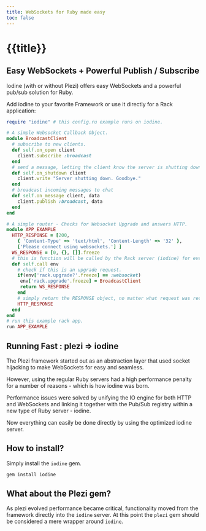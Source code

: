 ```yaml
---
title: WebSockets for Ruby made easy
toc: false
---
```


# {{title}}

## Easy WebSockets + Powerful Publish / Subscribe

Iodine (with or without Plezi) offers easy WebSockets and a powerful pub/sub solution for Ruby.

Add iodine to your favorite Framework or use it directly for a Rack application:

```ruby
require "iodine" # this config.ru example runs on iodine.

# A simple Websocket Callback Object.
module BroadcastClient
  # subscribe to new clients.
  def self.on_open client
    client.subscribe :broadcast
  end
  # send a message, letting the client know the server is shutting down.
  def self.on_shutdown client
    client.write "Server shutting down. Goodbye."
  end
  # broadcast incoming messages to chat
  def self.on_message client, data
    client.publish :broadcast, data
  end
end

# A simple router - Checks for Websocket Upgrade and answers HTTP.
module APP_EXAMPLE
  HTTP_RESPONSE = [200,
    { 'Content-Type' => 'text/html', 'Content-Length' => '32' },
    ['Please connect using websockets.'] ]
  WS_RESPONSE = [0, {}, []].freeze
  # this is function will be called by the Rack server (iodine) for every request.
  def self.call env
    # check if this is an upgrade request.
    if(env['rack.upgrade?'.freeze] == :websocket)
     env['rack.upgrade'.freeze] = BroadcastClient
     return WS_RESPONSE
    end
    # simply return the RESPONSE object, no matter what request was received.
    HTTP_RESPONSE
  end
end
# run this example rack app.
run APP_EXAMPLE
```

## Running Fast : plezi => iodine

The Plezi framework started out as an abstraction layer that used socket hijacking to make WebSockets for easy and seamless.

However, using the regular Ruby servers had a high performance penalty for a number of reasons - which is how iodine was born.

Performance issues were solved by unifying the IO engine for both HTTP and WebSockets and linking it together with the Pub/Sub registry within a new type of Ruby server - iodine.

Now everything can easily be done directly by using the optimized iodine server.

## How to install?

Simply install the `iodine` gem.

```bash
gem install iodine
```

## What about the Plezi gem?

As plezi evolved performance became critical, functionality moved from the framework directly into the `iodine` server. At this point the `plezi` gem should be considered a mere wrapper around `iodine`.

